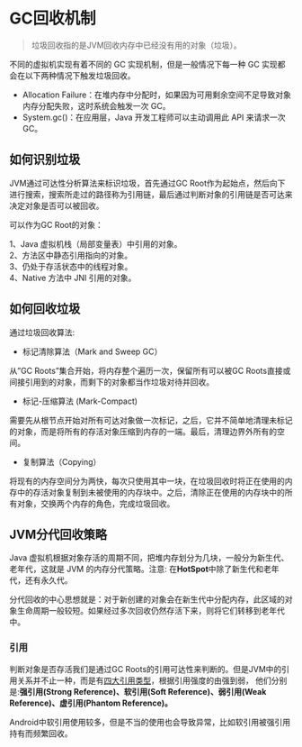 # GC回收机制

>垃圾回收指的是JVM回收内存中已经没有用的对象（垃圾）。

不同的虚拟机实现有着不同的 GC 实现机制，但是一般情况下每一种 GC 实现都会在以下两种情况下触发垃圾回收。  
- Allocation Failure：在堆内存中分配时，如果因为可用剩余空间不足导致对象内存分配失败，这时系统会触发一次 GC。  
- System.gc()：在应用层，Java 开发工程师可以主动调用此 API 来请求一次 GC。

## 如何识别垃圾

JVM通过<span class="font-red">可达性分析算法</span>来标识垃圾，首先通过GC Root作为起始点，然后向下进行搜索，搜索所走过的路径称为引用链，最后通过判断对象的引用链是否可达来决定对象是否可以被回收。

可以作为GC Root的对象：

1、Java 虚拟机栈（局部变量表）中引用的对象。  
2、方法区中静态引用指向的对象。  
3、仍处于存活状态中的线程对象。  
4、Native 方法中 JNI 引用的对象。  

## 如何回收垃圾

通过垃圾回收算法:

- <span class="font-red">标记清除算法（Mark and Sweep GC）</span>

从”GC Roots”集合开始，将内存整个遍历一次，保留所有可以被GC Roots直接或间接引用到的对象，而剩下的对象都当作垃圾对待并回收。

- <span class="font-red">标记-压缩算法 (Mark-Compact)</span>

需要先从根节点开始对所有可达对象做一次标记，之后，它并不简单地清理未标记的对象，而是将所有的存活对象压缩到内存的一端。最后，清理边界外所有的空间。

- <span class="font-red">复制算法（Copying）</span>

将现有的内存空间分为两快，每次只使用其中一块，在垃圾回收时将正在使用的内存中的存活对象复制到未被使用的内存块中。之后，清除正在使用的内存块中的所有对象，交换两个内存的角色，完成垃圾回收。


## JVM分代回收策略

Java 虚拟机根据对象存活的周期不同，把堆内存划分为几块，一般分为<span class="font-red">新生代、老年代</span>，这就是 JVM 的内存分代策略。注意: 在**HotSpot**中除了新生代和老年代，还有<span class="font-blue">永久代</span>。

<span class="font-red">分代回收的中心思想就是：</span>对于新创建的对象会在新生代中分配内存，此区域的对象生命周期一般较短。如果经过多次回收仍然存活下来，则将它们转移到老年代中。

### 引用

判断对象是否存活我们是通过GC Roots的引用可达性来判断的。但是JVM中的引用关系并不止一种，而是有[四大引用类型](/java/四大引用类型.md)，根据引用强度的由强到弱，
他们分别是:**强引用(Strong Reference)、软引用(Soft Reference)、弱引用(Weak Reference)、虚引用(Phantom Reference)。**

Android中软引用使用较多，但是不当的使用也会导致异常，比如软引用被强引用持有而频繁回收。